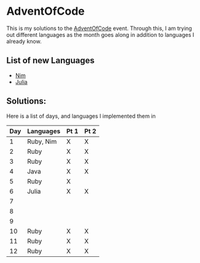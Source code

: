 # AdventOfCode
This is my solutions to the [AdventOfCode](http://adventofcode.com/) event. Through this,
I am trying out different languages as the month goes along in addition to languages I already
know.

## List of new Languages
* [Nim](http://nim-lang.org/)
* [Julia](http://julialang.org/)

## Solutions:

Here is a list of days, and languages I implemented them in

| Day | Languages | Pt 1 | Pt 2 |
|-----|-----------|------|------|
| 1   | Ruby, Nim | X    | X    |
| 2   | Ruby      | X    | X    |
| 3   | Ruby      | X    | X    |
| 4   | Java      | X    | X    |
| 5   | Ruby      | X    |      |
| 6   | Julia     | X    | X    |
| 7   |           |      |      |
| 8   |           |      |      |
| 9   |           |      |      |
| 10  | Ruby      | X    | X    |
| 11  | Ruby      | X    | X    |
| 12  | Ruby      | X    | X    |
